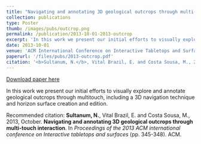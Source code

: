 ```yaml
---
title: "Navigating and annotating 3D geological outcrops through multi-touch interaction"
collection: publications
type: Poster
thumb: /images/pubs/outcrop.png
permalink: /publication/2013-10-01-2013-outcrop
excerpt: 'In this work we present our initial efforts to visually explore and annotate geological outcrops through multitouch, including a 3D navigation technique and horizon surface creation and edition.'
date: 2013-10-01
venue: 'ACM International Conference on Interactive Tabletops and Surfaces (ITS’13)'
paperurl: '/files/pubs/2013-outcrop.pdf'
citation: '<b>Sultanum, N.</b>, Vital Brazil, E. and Costa Sousa, M., 2013, October. <b>Navigating and annotating 3D geological outcrops through multi-touch interaction</b>. In <i>Proceedings of the 2013 ACM international conference on Interactive tabletops and surfaces</i> (pp. 345-348). ACM.'
---
```


<a href='/files/pubs/2013-outcrop.pdf'>Download paper here</a>

In this work we present our initial efforts to visually explore and annotate geological outcrops through multitouch, including a 3D navigation technique and horizon surface creation and edition.

Recommended citation: <b>Sultanum, N.</b>, Vital Brazil, E. and Costa Sousa, M., 2013, October. <b>Navigating and annotating 3D geological outcrops through multi-touch interaction</b>. In <i>Proceedings of the 2013 ACM international conference on Interactive tabletops and surfaces</i> (pp. 345-348). ACM.